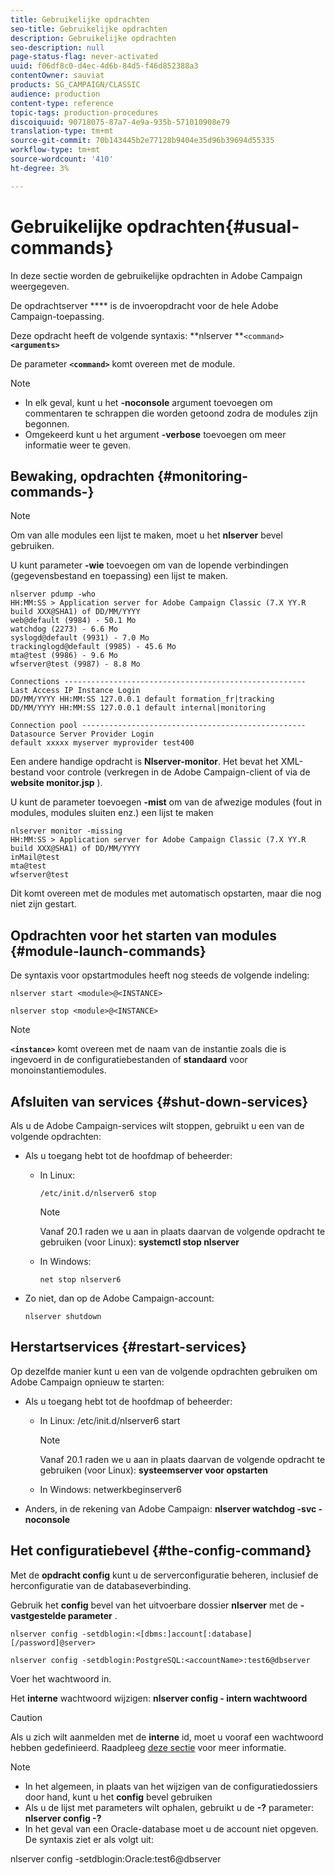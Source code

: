```yaml
---
title: Gebruikelijke opdrachten
seo-title: Gebruikelijke opdrachten
description: Gebruikelijke opdrachten
seo-description: null
page-status-flag: never-activated
uuid: f06df8c0-d4ec-4d6b-84d5-f46d852388a3
contentOwner: sauviat
products: SG_CAMPAIGN/CLASSIC
audience: production
content-type: reference
topic-tags: production-procedures
discoiquuid: 90718075-87a7-4e9a-935b-571010908e79
translation-type: tm+mt
source-git-commit: 70b143445b2e77128b9404e35d96b39694d55335
workflow-type: tm+mt
source-wordcount: '410'
ht-degree: 3%

---
```



# Gebruikelijke opdrachten{#usual-commands}

In deze sectie worden de gebruikelijke opdrachten in Adobe Campaign weergegeven.

De opdrachtserver **** is de invoeropdracht voor de hele Adobe Campaign-toepassing.

Deze opdracht heeft de volgende syntaxis: **nlserver **`<command>`****`<arguments>`****

De parameter **`<command>`** komt overeen met de module.

>[!NOTE]
>
>* In elk geval, kunt u het **-noconsole** argument toevoegen om commentaren te schrappen die worden getoond zodra de modules zijn begonnen.
>* Omgekeerd kunt u het argument **-verbose** toevoegen om meer informatie weer te geven.

>



## Bewaking, opdrachten {#monitoring-commands-}

>[!NOTE]
>
>Om van alle modules een lijst te maken, moet u het **nlserver** bevel gebruiken.

U kunt parameter **-wie** toevoegen om van de lopende verbindingen (gegevensbestand en toepassing) een lijst te maken.

```
nlserver pdump -who
HH:MM:SS > Application server for Adobe Campaign Classic (7.X YY.R build XXX@SHA1) of DD/MM/YYYY
web@default (9984) - 50.1 Mo
watchdog (2273) - 6.6 Mo
syslogd@default (9931) - 7.0 Mo
trackinglogd@default (9985) - 45.6 Mo
mta@test (9986) - 9.6 Mo
wfserver@test (9987) - 8.8 Mo

Connections ------------------------------------------------------
Last Access IP Instance Login 
DD/MM/YYYY HH:MM:SS 127.0.0.1 default formation_fr|tracking
DD/MM/YYYY HH:MM:SS 127.0.0.1 default internal|monitoring

Connection pool --------------------------------------------------
Datasource Server Provider Login 
default xxxxx myserver myprovider test400
```

Een andere handige opdracht is **Nlserver-monitor**. Het bevat het XML-bestand voor controle (verkregen in de Adobe Campaign-client of via de **website monitor.jsp** ).

U kunt de parameter toevoegen **-mist** om van de afwezige modules (fout in modules, modules sluiten enz.) een lijst te maken

```
nlserver monitor -missing
HH:MM:SS > Application server for Adobe Campaign Classic (7.X YY.R build XXX@SHA1) of DD/MM/YYYY
inMail@test
mta@test
wfserver@test
```

Dit komt overeen met de modules met automatisch opstarten, maar die nog niet zijn gestart.

## Opdrachten voor het starten van modules {#module-launch-commands}

De syntaxis voor opstartmodules heeft nog steeds de volgende indeling:

```
nlserver start <module>@<INSTANCE>
```

```
nlserver stop <module>@<INSTANCE>
```

>[!NOTE]
>
>**`<instance>`** komt overeen met de naam van de instantie zoals die is ingevoerd in de configuratiebestanden of **standaard** voor monoinstantiemodules.

## Afsluiten van services {#shut-down-services}

Als u de Adobe Campaign-services wilt stoppen, gebruikt u een van de volgende opdrachten:

* Als u toegang hebt tot de hoofdmap of beheerder:

   * In Linux:

      ```
      /etc/init.d/nlserver6 stop
      ```

      >[!NOTE]
      >
      >Vanaf 20.1 raden we u aan in plaats daarvan de volgende opdracht te gebruiken (voor Linux): **systemctl stop nlserver**

   * In Windows:

      ```
      net stop nlserver6
      ```

* Zo niet, dan op de Adobe Campaign-account:

   ```
   nlserver shutdown 
   ```

## Herstartservices {#restart-services}

Op dezelfde manier kunt u een van de volgende opdrachten gebruiken om Adobe Campaign opnieuw te starten:

* Als u toegang hebt tot de hoofdmap of beheerder:

   * In Linux: /etc/init.d/nlserver6 start

      >[!NOTE]
      >
      >Vanaf 20.1 raden we u aan in plaats daarvan de volgende opdracht te gebruiken (voor Linux): **systeemserver voor opstarten**

   * In Windows: netwerkbeginserver6

* Anders, in de rekening van Adobe Campaign: **nlserver watchdog -svc -noconsole**

## Het configuratiebevel {#the-config-command}

Met de **opdracht config** kunt u de serverconfiguratie beheren, inclusief de herconfiguratie van de databaseverbinding.

Gebruik het **config** bevel van het uitvoerbare dossier **nlserver** met de **-vastgestelde parameter** .

```
nlserver config -setdblogin:<[dbms:]account[:database][/password]@server>
```

```
nlserver config -setdblogin:PostgreSQL:<accountName>:test6@dbserver
```

Voer het wachtwoord in.

Het **interne** wachtwoord wijzigen: **nlserver config - intern wachtwoord**

>[!CAUTION]
>
>Als u zich wilt aanmelden met de **interne** id, moet u vooraf een wachtwoord hebben gedefinieerd. Raadpleeg [deze sectie](../../installation/using/campaign-server-configuration.md#internal-identifier) voor meer informatie.

>[!NOTE]
>
>* In het algemeen, in plaats van het wijzigen van de configuratiedossiers door hand, kunt u het **config** bevel gebruiken
>* Als u de lijst met parameters wilt ophalen, gebruikt u de **-?** parameter: **nlserver config -?**
>* In het geval van een Oracle-database moet u de account niet opgeven. De syntaxis ziet er als volgt uit:

>
>  
nlserver config -setdblogin:Oracle:test6@dbserver


